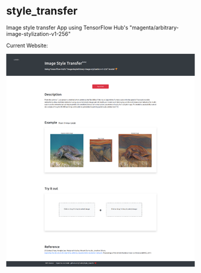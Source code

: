 # style_transfer

Image style transfer App using TensorFlow Hub's "magenta/arbitrary-image-stylization-v1-256"

Current Website:

![website image](images/style_transfer_v2_capture.png)
